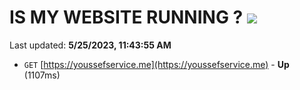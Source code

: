 # IS MY WEBSITE RUNNING ? [![](https://img.shields.io/static/v1?label=Sponsor&message=%E2%9D%A4&logo=GitHub&color=%23fe8e86)](https://github.com/sponsors/<username>)

Last updated: **5/25/2023, 11:43:55 AM**

- `GET` [https://youssefservice.me](https://youssefservice.me) - **Up** (1107ms)
